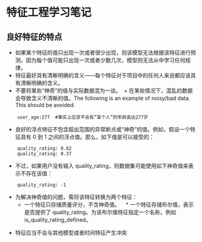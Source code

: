 # 特征工程学习笔记
## 良好特征的特点
- 如果某个特征的值只出现一次或者很少出现，则该模型无法根据该特征进行预测，因为每个值可能只出现一次或者少数几次，模型则无法从中学习任何规律。
- 特征最好具有清晰明确的含义——每个特征对于项目中的任何人来说都应该具有清晰明确的含义。
- 不要将某些“神奇”的值与实际数据混为一谈。
  + 在某些情况下，混乱的数据会导致含义不清晰的值。The following is an example of noisy/bad data. This should be avoided. 
```
    user_age:277  #事实上应该不会有“某个人”的年龄高达277岁
```
  + 良好的浮点特征不包含超出范围的异常断点或“神奇”的值。例如，假设一个特征具有 0 到 1 之间的浮点值。那么，如下值是可以接受的：  
``` 
    quality_rating: 0.82  
    quality_rating: 0.37 
``` 
  + 不过，如果用户没有输入 quality_rating，则数据集可能使用如下神奇值来表示不存在该值： 
```
    quality_rating: -1 
```
  + 为解决神奇值的问题，需将该特征转换为两个特征：
    * 一个特征只存储质量评分，不含神奇值。
    * 一个特征存储布尔值，表示是否提供了 quality_rating。为该布尔值特征指定一个名称，例如 is_quality_rating_defined。
- 特征应当不会与其他模型或者时间特征产生冲突


